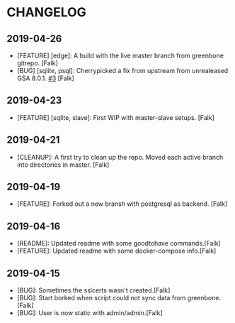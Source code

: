 # CHANGELOG

## 2019-04-26

- [FEATURE] [edge]: A build with the live master branch from greenbone gitrepo. [Falk]
- [BUG] [sqlite, psql]: Cherrypicked a fix from upstream from unrealeased GSA 8.0.1. [#3](https://github.com/falkowich/gvm10-docker/issues/3) [Falk]


## 2019-04-23

- [FEATURE] [sqlite, slave]: First WIP with master-slave setups. [Falk]

## 2019-04-21

- [CLEANUP]: A first try to clean up the repo. Moved each active branch into directories in master. [Falk] 

## 2019-04-19

- [FEATURE]: Forked out a new bransh with postgresql as backend. [Falk]

## 2019-04-16

- [README]: Updated readme with some goodtohave commands.[Falk]
- [FEATURE]: Updated readme with some docker-compose info.[Falk]

## 2019-04-15

- [BUG]: Sometimes the sslcerts wasn't created.[Falk]
- [BUG]: Start borked when script could not sync data from greenbone.[Falk]
- [BUG]: User is now static with admin/admin.[Falk]
